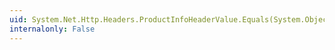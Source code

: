 ```yaml
---
uid: System.Net.Http.Headers.ProductInfoHeaderValue.Equals(System.Object)
internalonly: False
---
```

